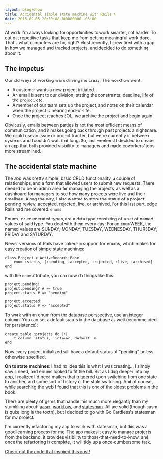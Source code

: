 ```yaml
---
layout: blog/show
title: Accidental simple state machine with Rails 4
date: 2015-02-05 20:50:08.000000000 -05:00
---
```

At work I'm always looking for opportunities to work smarter, not harder. To cut out repetitive tasks that keep me from getting meaningful work done. That's what computers are for, right? Most recently, I grew tired with a gap in how we managed and tracked projects, and decided to do something about it.

## The impetus

Our old ways of working were driving me crazy. The workflow went: 

* A customer wants a new project initiated.
* An email is sent to our division, stating the constraints: deadline, life of the project, etc.
* A member of our team sets up the project, and notes on their calendar when the project is nearing end-of-life.
* Once the project reaches EOL, we archive the project and begin again.

Obviously, emails between parties is not the most efficient means of communication, and it makes going back through past projects a nightmare. We could use an issue or project tracker, but we're currently in between systems and I couldn't wait that long. So, last weekend I decided to create an app that both provided visibility to managers and made coworkers' jobs more streamlined.

## The accidental state machine

The app was pretty simple; basic CRUD functionality, a couple of relationships, and a form that allowed users to submit new requests. There needed to be an admin area for managing the projects, as well as a dashboard for managers to see how many projects were live and their timelines. Along the way, I also wanted to store the status of a project: pending review, accepted, rejected, live, or archived. For this last part, edge Rails had me covered: `enums`.

Enums, or enumerated types, are a data type consisting of a set of named values of said type. You deal with them every day: For an `enum` WEEK, the named values are SUNDAY, MONDAY, TUESDAY, WEDNESDAY, THURSDAY, FRIDAY and SATURDAY.

Newer versions of Rails have baked-in support for enums, which makes for easy creation of simple state machines:

~~~ 
class Project < ActiveRecord::Base
	enum :status, [:pending, :accepted, :rejected, :live, :archived]
end
~~~ 

with the `enum` attribute, you can now do things like this:

~~~ 
project.pending!
project.pending? # => true
project.status # => "pending"

project.accepted!
project.status # => "accepted"
~~~ 

To work with an enum from the database perspective, use an integer column. You can set a default status in the database as well (recommended for persistence):

~~~ 
create_table :projects do |t|
	t.column :status, :integer, default: 0
end
~~~ 

Now every project initialized will have a default status of "pending" unless otherwise specified.

**On to state machines:** I had no idea this is what I was creating... I simply saw a need, and enums looked to fit the bill. But as I dug deeper into my app, I realized I'd need mailers that triggered upon switching from one state to another, and some sort of history of the state switching. And of course, while searching the web I found that this is one of the oldest problems in the book.

There are plenty of gems that handle this much more elegantly than my stumbling about: [aasm](https://github.com/aasm/aasm), [workflow](https://github.com/geekq/workflow), and [statesman](https://github.com/gocardless/statesman). All are solid (though aasm is quite long in the tooth), but I decided to go with Go Cardless's statesman for my project.

I'm currently refactoring my app to work with statesman, but this was a good learning process for me. The app makes it easy to manage projects from the backend, it provides visibility to those-that-need-to-know, and, once the refactoring is complete, it will tidy up a once-cumbersome task.

[Check out the code that inspired this post!](https://github.com/dstrunk/tombstone)
